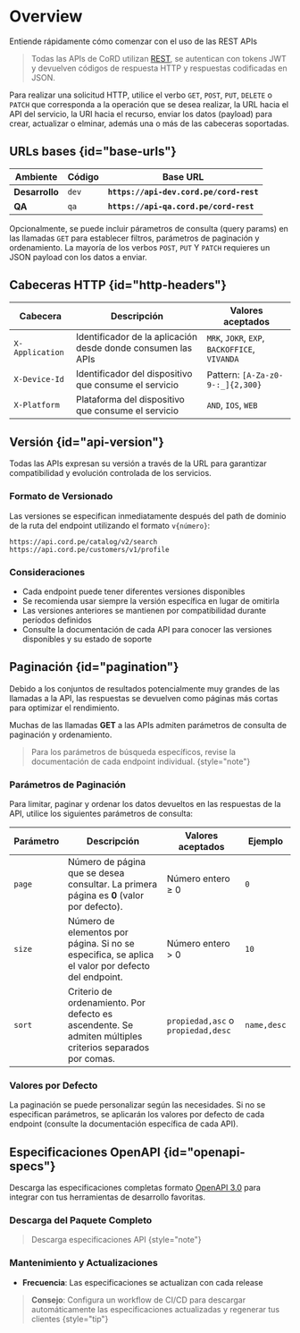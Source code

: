 # Overview

<card-summary>
Entiende rápidamente cómo comenzar con el uso de las REST APIs
</card-summary>

> Todas las APIs de CoRD utilizan [REST](https://en.wikipedia.org/wiki/Representational_state_transfer), se autentican
> con tokens JWT y devuelven códigos de respuesta HTTP y respuestas codificadas en JSON.

Para realizar una solicitud HTTP, utilice el verbo `GET`, `POST`, `PUT`, `DELETE` o `PATCH` que corresponda a la
operación que se desea realizar, la URL hacia el API del servicio, la URI hacia el recurso, enviar los datos (payload)
para crear, actualizar o elminar, además una o más de las cabeceras soportadas.

## URLs bases {id="base-urls"}

| Ambiente       | Código | Base URL                                |
|----------------|--------|-----------------------------------------|
| **Desarrollo** | `dev`  | **`https://api-dev.cord.pe/cord-rest`** |
| **QA**         | `qa`   | **`https://api-qa.cord.pe/cord-rest`**  |

Opcionalmente, se puede incluir párametros de consulta (query params) en las llamadas `GET` para establecer filtros,
parámetros de paginación y ordenamiento. La mayoría de los verbos `POST`, `PUT` Y `PATCH` requieres un JSON payload con
los datos a enviar.

## Cabeceras HTTP {id="http-headers"}

| Cabecera        | Descripción                                                  | Valores aceptados                             |
|-----------------|--------------------------------------------------------------|-----------------------------------------------|
| `X-Application` | Identificador de la aplicación desde donde consumen las APIs | `MRK`, `JOKR`, `EXP`, `BACKOFFICE`, `VIVANDA` |
| `X-Device-Id`   | Identificador del dispositivo que consume el servicio        | Pattern: `[A-Za-z0-9-:_]{2,300}`              |
| `X-Platform`    | Plataforma del dispositivo que consume el servicio           | `AND`, `IOS`, `WEB`                           |

## Versión {id="api-version"}

Todas las APIs expresan su versión a través de la URL para garantizar compatibilidad y evolución controlada de los servicios.

### Formato de Versionado

Las versiones se especifican inmediatamente después del path de dominio de la ruta del endpoint utilizando el formato `v{número}`:

```
https://api.cord.pe/catalog/v2/search
https://api.cord.pe/customers/v1/profile
```

### Consideraciones

- Cada endpoint puede tener diferentes versiones disponibles
- Se recomienda usar siempre la versión específica en lugar de omitirla
- Las versiones anteriores se mantienen por compatibilidad durante períodos definidos
- Consulte la documentación de cada API para conocer las versiones disponibles y su estado de soporte

## Paginación {id="pagination"}

Debido a los conjuntos de resultados potencialmente muy grandes de las llamadas a la API, las respuestas se devuelven
como páginas más cortas para optimizar el rendimiento.

Muchas de las llamadas **GET** a las APIs admiten parámetros de consulta de
paginación y ordenamiento.

> Para los parámetros de búsqueda específicos, revise la documentación de cada endpoint individual.
> {style="note"}

### Parámetros de Paginación

Para limitar, paginar y ordenar los datos devueltos en las respuestas de la API, utilice los siguientes parámetros de
consulta:

| Parámetro | Descripción                                                                                              | Valores aceptados                  | Ejemplo     |
|-----------|----------------------------------------------------------------------------------------------------------|------------------------------------|-------------|
| `page`    | Número de página que se desea consultar. La primera página es **0** (valor por defecto).                 | Número entero ≥ 0                  | `0`         |
| `size`    | Número de elementos por página. Si no se especifica, se aplica el valor por defecto del endpoint.        | Número entero > 0                  | `10`        |
| `sort`    | Criterio de ordenamiento. Por defecto es ascendente. Se admiten múltiples criterios separados por comas. | `propiedad,asc` o `propiedad,desc` | `name,desc` |

### Valores por Defecto

La paginación se puede personalizar según las necesidades. Si no se especifican parámetros, se aplicarán los valores por
defecto de cada endpoint (consulte la documentación específica de cada API).

## Especificaciones OpenAPI {id="openapi-specs"}

Descarga las especificaciones completas formato [OpenAPI 3.0](https://swagger.io/specification/) para integrar con tus herramientas de desarrollo favoritas.

### Descarga del Paquete Completo

> Descarga especificaciones API <resource src="cord-api.zip" />
> {style="note"}

### Mantenimiento y Actualizaciones

- **Frecuencia**: Las especificaciones se actualizan con cada release

> **Consejo**: Configura un workflow de CI/CD para descargar automáticamente las especificaciones actualizadas y regenerar tus clientes
> {style="tip"}